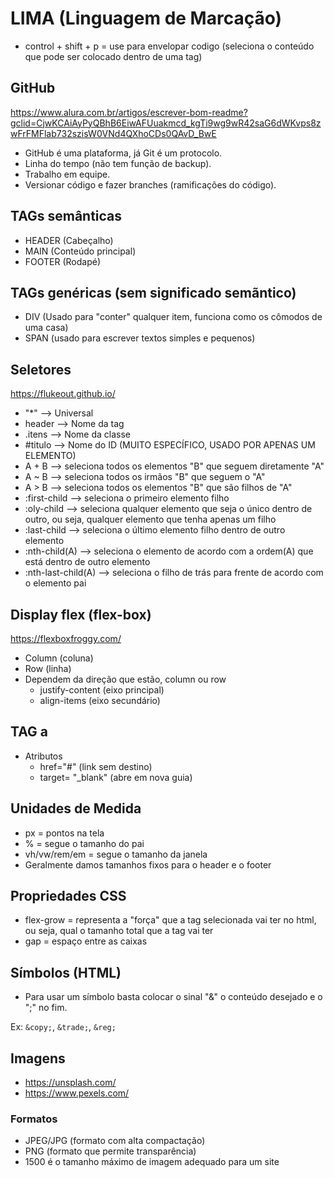 # LIMA (Linguagem de Marcação)

* control + shift + p = use para envelopar codigo (seleciona o conteúdo que pode ser colocado dentro de uma tag)

## GitHub
https://www.alura.com.br/artigos/escrever-bom-readme?gclid=CjwKCAiAyPyQBhB6EiwAFUuakmcd_kgTi9wg9wR42saG6dWKvps8zwFrFMFlab732szisW0VNd4QXhoCDs0QAvD_BwE
* GitHub é uma plataforma, já Git é um protocolo.
* Linha do tempo (não tem função de backup).
* Trabalho em equipe.
* Versionar código e fazer branches (ramificações do código).

## TAGs semânticas
* HEADER (Cabeçalho)
* MAIN (Conteúdo principal)
* FOOTER (Rodapé)

## TAGs genéricas (sem significado semãntico)
* DIV (Usado para "conter" qualquer item, funciona como os cômodos de uma casa)
* SPAN (usado para escrever textos simples e pequenos)

## Seletores
https://flukeout.github.io/
*   "*"   --> Universal
* header  --> Nome da tag
* .itens  --> Nome da classe
* #titulo --> Nome do ID (MUITO ESPECÍFICO, USADO POR APENAS UM ELEMENTO)
* A + B --> seleciona todos os elementos "B" que seguem diretamente "A"
* A ~ B --> seleciona todos os irmãos "B" que seguem o "A"
* A > B --> seleciona todos os elementos "B" que são filhos de "A"
* :first-child --> seleciona o primeiro elemento filho
* :oly-child --> seleciona qualquer elemento que seja o único dentro de outro, ou seja, qualquer elemento que tenha apenas um filho
* :last-child --> seleciona o último elemento filho dentro de outro elemento
* :nth-child(A) --> seleciona o elemento de acordo com a ordem(A) que está dentro de outro elemento
* :nth-last-child(A) --> seleciona o filho de trás para frente de acordo com o elemento pai

## Display flex (flex-box)
https://flexboxfroggy.com/
* Column (coluna)
* Row (linha)
* Dependem da direção que estão, column ou row
    * justify-content (eixo principal)
    * align-items (eixo secundário)

## TAG a
* Atributos
    * href="#" (link sem destino)
    * target= "_blank" (abre em nova guia)

## Unidades de Medida
* px = pontos na tela
* % = segue o tamanho do pai
* vh/vw/rem/em = segue o tamanho da janela
* Geralmente damos tamanhos fixos para o header e o footer

## Propriedades CSS
* flex-grow = representa a "força" que a tag selecionada vai ter no html, ou seja, qual o tamanho total que a tag vai ter
* gap = espaço entre as caixas

## Símbolos (HTML)
* Para usar um símbolo basta colocar o sinal "&" o conteúdo desejado e o ";" no fim. 

Ex: ``` &copy; ```, ``` &trade; ```, ``` &reg; ```

## Imagens
- https://unsplash.com/
- https://www.pexels.com/

### Formatos
* JPEG/JPG (formato com alta compactação)
* PNG (formato que permite transparência)
* 1500 é o tamanho máximo de imagem adequado para um site